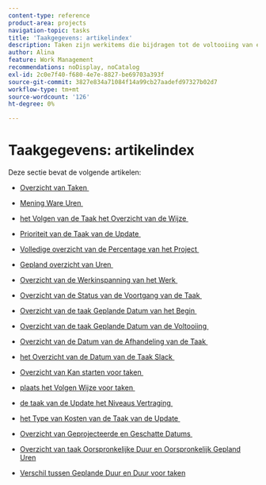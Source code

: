 ```yaml
---
content-type: reference
product-area: projects
navigation-topic: tasks
title: 'Taakgegevens: artikelindex'
description: Taken zijn werkitems die bijdragen tot de voltooiing van een project in Adobe Workfront. In de volgende artikelen vindt u meer informatie over taken.
author: Alina
feature: Work Management
recommendations: noDisplay, noCatalog
exl-id: 2c0e7f40-f680-4e7e-8827-be69703a393f
source-git-commit: 3827e834a71084f14a99cb27aadefd97327b02d7
workflow-type: tm+mt
source-wordcount: '126'
ht-degree: 0%

---
```


# Taakgegevens: artikelindex

<!-- Audited: 5/2025 -->

Deze sectie bevat de volgende artikelen:

* [&#x200B; Overzicht van Taken &#x200B;](../../../manage-work/tasks/task-information/tasks-overview.md)
* [&#x200B; Mening Ware Uren &#x200B;](../../../manage-work/tasks/task-information/actual-hours.md)
* [&#x200B; het Volgen van de Taak het Overzicht van de Wijze &#x200B;](../../../manage-work/tasks/task-information/task-tracking-mode.md)
* [&#x200B; Prioriteit van de Taak van de Update &#x200B;](../../../manage-work/tasks/task-information/task-priority.md)
* [&#x200B; Volledige overzicht van de Percentage van het Project &#x200B;](../../../manage-work/tasks/task-information/project-percent-complete.md)
* [&#x200B; Gepland overzicht van Uren &#x200B;](../../../manage-work/tasks/task-information/planned-hours.md)
* [&#x200B; Overzicht van de Werkinspanning van het Werk &#x200B;](../../../manage-work/tasks/task-information/work-effort.md)
* [&#x200B; Overzicht van de Status van de Voortgang van de Taak &#x200B;](../../../manage-work/tasks/task-information/task-progress-status.md)
* [&#x200B; Overzicht van de taak Geplande Datum van het Begin &#x200B;](../../../manage-work/tasks/task-information/task-planned-start-date.md)
* [&#x200B; Overzicht van de taak Geplande Datum van de Voltooiing &#x200B;](../../../manage-work/tasks/task-information/task-planned-completion-date.md)
* [&#x200B; Overzicht van de Datum van de Afhandeling van de Taak &#x200B;](../../../manage-work/tasks/task-information/handoff-task-date.md)
* [&#x200B; het Overzicht van de Datum van de Taak Slack &#x200B;](../../../manage-work/tasks/task-information/task-slack-date.md)
* [&#x200B; Overzicht van Kan starten voor taken &#x200B;](../../../manage-work/tasks/task-information/can-start-task-overview.md)
* [&#x200B; plaats het Volgen Wijze voor taken &#x200B;](../../../manage-work/tasks/task-information/set-tracking-mode-for-tasks.md)
* [&#x200B; de taak van de Update het Niveaus Vertraging &#x200B;](../../../manage-work/tasks/task-information/task-leveling-delay.md)
* [&#x200B; het Type van Kosten van de Taak van de Update &#x200B;](../../../manage-work/tasks/task-information/update-task-cost-type.md)
* [&#x200B; Overzicht van Geprojecteerde en Geschatte Datums &#x200B;](../../../manage-work/tasks/task-information/differentiate-projected-estimated-dates.md)
* [&#x200B; Overzicht van taak Oorspronkelijke Duur en Oorspronkelijk Gepland Uren &#x200B;](../../../manage-work/tasks/task-information/task-original-duration-and-original-planned-hours.md)
* [Verschil tussen Geplande Duur en Duur voor taken](../../../manage-work/tasks/task-information/planned-duration-vs-duration-for-tasks.md)

  <!--
  <li><a href="../../../manage-work/tasks/task-information/project-task-issue-dates.md">Overview of project, task, and issue dates</a> </li>
  -->
